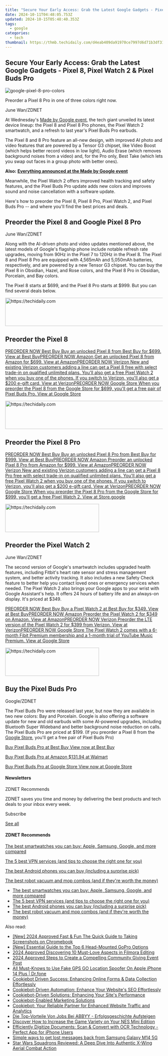 ```yaml
---
title: "Secure Your Early Access: Grab the Latest Google Gadgets - Pixel 8, Pixel Watch 2 & Pixel Buds Pro"
date: 2024-10-11T04:48:05.753Z
updated: 2024-10-15T05:48:40.353Z
tags:
  - google
categories:
  - tech
thumbnail: https://thmb.techidaily.com/d4eab409da91970ce7997d6d71b3df31e4667cec8c525b5adaf36446317042da.jpg
---
```


## Secure Your Early Access: Grab the Latest Google Gadgets - Pixel 8, Pixel Watch 2 & Pixel Buds Pro

![google-pixel-8-pro-colors](https://www.zdnet.com/a/img/resize/5b896bf84f0cbe99a9d0c7d1dae39accc1fec0bc/2023/10/02/9f7be478-fed7-4d18-88c0-23e057f73ce8/google-pixel-8-pro-colors.jpg?auto=webp&width=1280)

Preorder a Pixel 8 Pro in one of three colors right now.

June Wan/ZDNET

At Wednesday's [Made by Google event](https://www.zdnet.com/article/made-by-google-event-everything-we-expect-pixel-8-pro-watch-2/), the tech giant unveiled its latest device lineup: the Pixel 8 and Pixel 8 Pro phones, the Pixel Watch 2 smartwatch, and a refresh to last year's Pixel Buds Pro earbuds.

The Pixel 8 and 8 Pro feature an all-new design, with improved AI photo and video features that are powered by a Tensor G3 chipset, like Video Boost (which helps better record videos in low light), Audio Erase (which removes background noises from a video) and, for the Pro only, Best Take (which lets you swap out faces in a group photo with better ones). 

**Also:** [**Everything announced at the Made by Google event**](https://www.zdnet.com/article/made-by-google-event-everything-we-expect-pixel-8-pro-watch-2/)

Meanwhile, the Pixel Watch 2 offers improved health tracking and safety features, and the Pixel Buds Pro update adds new colors and improves sound and noise cancellation with a software update. 

Here's how to preorder the Pixel 8, Pixel 8 Pro, Pixel Watch 2, and Pixel Buds Pro -- and where you'll find the best prices and deals.

## Preorder the Pixel 8 and Google Pixel 8 Pro

June Wan/ZDNET

Along with the AI-driven photo and video updates mentioned above, the latest models of Google's flagship phone include notable refresh rate upgrades, moving from 90Hz in the Pixel 7 to 120Hz in the Pixel 8\. The Pixel 8 and Pixel 8 Pro are equipped with 4,565mAh and 5,050mAh batteries, respectively, and are powered by a new Tensor G3 chipset. You can buy the Pixel 8 in Obsidian, Hazel, and Rose colors, and the Pixel 8 Pro in Obsidian, Porcelain, and Bay colors. 

The Pixel 8 starts at $699, and the Pixel 8 Pro starts at $999\. But you can find several deals below.

<!-- affiliate ads begin -->
<a href="https://laganoo.pxf.io/c/5597632/1657399/16446" target="_top" id="1657399">
  <img src="//a.impactradius-go.com/display-ad/16446-1657399" border="0" alt="https://techidaily.com" width="728" height="90"/>
</a>
<img height="0" width="0" src="https://laganoo.pxf.io/i/5597632/1657399/16446" style="position:absolute;visibility:hidden;" border="0" />
<!-- affiliate ads end -->

## Preorder the Pixel 8

[PREORDER NOW Best Buy Buy an unlocked Pixel 8 from Best Buy for $699. View at Best Buy](https://shop-links.co/link/?url=https%3A%2F%2Fwww.bestbuy.com%2Fsite%2Fgoogle-pixel-8-128gb-unlocked-obsidian%2F6559236.p%3FskuId%3D6559236&publisher_slug=itechdaily19598&exclusive=1)[PREORDER NOW Amazon Get an unlocked Pixel 8 from Amazon for $699. View at Amazon](https://buy.geni.us/Proxy.ashx?TSID=368250&GR%5FURL=https%3A%2F%2Fwww.amazon.com%2FGoogle-Pixel-Unlocked-Smartphone-Advanced%2Fdp%2FB0CGTD5KVT%2F%3Ftag%3Dzd-buy-button-20%26ascsubtag%3D%5F%5FCOM%5FCLICK%5FID%5F%5F%7Cd554bd2f-35ce-40f1-b693-6cc9a978bbbd%7Cdtp&dtb=1)[PREORDER NOW Verizon New and existing Verizon customers adding a line can get a Pixel 8 free with select trade-in on qualified unlimited plans. You'll also get a free Pixel Watch 2 when you buy one of the phones. If you switch to Verizon, you'll also get a $200 e-gift card. View at Verizon](https://www.dpbolvw.net/click-9041660-15626611-1696425695000?sid=zd-%5F%5FCOM%5FCLICK%5FID%5F%5F-dtp)[PREORDER NOW Google Store When you preorder the Pixel 8 from the Google Store for $699, you'll get a free pair of Pixel Buds Pro. View at Google Store](https://www.kqzyfj.com/click-9041660-15632186?sid=zd-%5F%5FCOM%5FCLICK%5FID%5F%5F-dtp)

<!-- affiliate ads begin -->
<a href="https://unicoeye.pxf.io/c/5597632/2134248/18498" target="_top" id="2134248">
  <img src="//a.impactradius-go.com/display-ad/18498-2134248" border="0" alt="https://techidaily.com" width="728" height="90"/>
</a>
<img height="0" width="0" src="https://unicoeye.pxf.io/i/5597632/2134248/18498" style="position:absolute;visibility:hidden;" border="0" />
<!-- affiliate ads end -->

## Preorder the Pixel 8 Pro

[PREORDER NOW Best Buy Buy an unlocked Pixel 8 Pro from Best Buy for $999. View at Best Buy](https://shop-links.co/link/?url=https%3A%2F%2Fwww.bestbuy.com%2Fsite%2Fgoogle-pixel-8-pro-128gb-unlocked-obsidian%2F6559251.p%3FskuId%3D6559251&publisher_slug=itechdaily19598&exclusive=1)[PREORDER NOW Amazon Preorder an unlocked Pixel 8 Pro from Amazon for $999. View at Amazon](https://buy.geni.us/Proxy.ashx?TSID=368250&GR%5FURL=https%3A%2F%2Fwww.amazon.com%2FGoogle-Pixel-Pro-Smartphone-Telephoto%2Fdp%2FB0CGT9MH6F%3Ftag%3Dzd-buy-button-20%26ascsubtag%3D%5F%5FCOM%5FCLICK%5FID%5F%5F%7Cd554bd2f-35ce-40f1-b693-6cc9a978bbbd%7Cdtp&dtb=1)[PREORDER NOW Verizon New and existing Verizon customers adding a line can get a Pixel 8 Pro free with select trade-in on qualified unlimited plans. You'll also get a free Pixel Watch 2 when you buy one of the phones. If you switch to Verizon, you'll also get a $200 e-gift card. View at Verizon](https://www.anrdoezrs.net/links/9041660/type/dlg/sid/zd-%5F%5FCOM%5FCLICK%5FID%5F%5F-dtp/https://www.verizon.com/smartphones/google-pixel-8-pro/)[PREORDER NOW Google Store When you preorder the Pixel 8 Pro from the Google Store for $999, you'll get a free Pixel Watch 2. View at Store.google](https://www.anrdoezrs.net/links/9041660/type/dlg/sid/zd-%5F%5FCOM%5FCLICK%5FID%5F%5F-dtp/https://store.google.com/gb/product/pixel%5F8%5Fpro)

<!-- affiliate ads begin -->
<a href="https://aligracehair.sjv.io/c/5597632/1948891/19272" target="_top" id="1948891">
  <img src="//a.impactradius-go.com/display-ad/19272-1948891" border="0" alt="https://techidaily.com" width="300" height="90"/>
</a>
<img height="0" width="0" src="https://aligracehair.sjv.io/i/5597632/1948891/19272" style="position:absolute;visibility:hidden;" border="0" />
<!-- affiliate ads end -->

## Preorder the Pixel Watch 2

June Wan/ZDNET

The second version of Google's smartwatch includes upgraded health features, including Fitbit's heart rate sensor and stress management system, and better activity tracking. It also includes a new Safety Check feature to better help you contact loved ones or emergency services when needed. The Pixel Watch 2 also brings your Google apps to your wrist with Google Assistant's help. It offers 24 hours of battery life and an always-on display. It's priced at $349.

[PREORDER NOW Best Buy Buy a Pixel Watch 2 at Best Buy for $349. View at Best Buy](https://shop-links.co/link/?url=https%3A%2F%2Fwww.bestbuy.com%2Fsite%2Fgoogle-pixel-watch-2-matte-black-smartwatch-with-obsidian-active-band-wi-fi-obsidian%2F6559637.p%3FskuId%3D6559637&publisher_slug=itechdaily19598&exclusive=1)[PREORDER NOW Amazon Preorder the Pixel Watch 2 for $349 on Amazon. View at Amazon](https://buy.geni.us/Proxy.ashx?TSID=368250&GR%5FURL=https%3A%2F%2Fwww.amazon.com%2FGoogle-Pixel-Watch-Best-Fitbit%2Fdp%2FB0CCQ7DNQL%3Ftag%3Dzd-buy-button-20%26ascsubtag%3D%5F%5FCOM%5FCLICK%5FID%5F%5F%7Cd554bd2f-35ce-40f1-b693-6cc9a978bbbd%7Cdtp&dtb=1)[PREORDER NOW Verizon Preorder the LTE version of the Pixel Watch 2 for $399 from Verizon. View at Verizon](https://www.anrdoezrs.net/links/9041660/type/dlg/sid/zd-%5F%5FCOM%5FCLICK%5FID%5F%5F-dtp/https://www.verizon.com/)[PREORDER NOW Google Store The Pixel Watch 2 comes with a 6-month Fibit Premium membership and a 1-month trial of YouTube Music Premium. View at Google Store](https://www.anrdoezrs.net/links/9041660/type/dlg/sid/zd-%5F%5FCOM%5FCLICK%5FID%5F%5F-dtp/https://store.google.com/us/config/pixel%5Fwatch%5F2)

<!-- affiliate ads begin -->
<a href="https://aligracehair.sjv.io/c/5597632/1959707/19272" target="_top" id="1959707">
  <img src="//a.impactradius-go.com/display-ad/19272-1959707" border="0" alt="https://techidaily.com" width="300" height="90"/>
</a>
<img height="0" width="0" src="https://aligracehair.sjv.io/i/5597632/1959707/19272" style="position:absolute;visibility:hidden;" border="0" />
<!-- affiliate ads end -->

## Buy the Pixel Buds Pro

Google/ZDNET

The Pixel Buds Pro were released last year, but now they are available in two new colors: Bay and Porcelain. Google is also offering a software update for new and old earbuds with some AI-powered upgrades, including Bluetooth Super Wideband and better background noise reduction on calls. The Pixel Buds Pro are priced at $199\. (If you preorder a Pixel 8 from the [Google Store](https://store.google.com/config/pixel%5Fbuds%5Fpro?hl=en-US&selections=eyJwcm9kdWN0RmFtaWx5IjoiY0dsNFpXeGZZblZrYzE5d2NtOD0ifQ%3D%3D), you'll get a free pair of Pixel Buds Pro)

[Buy Pixel Buds Pro at Best Buy View now at Best Buy](https://shop-links.co/link/?url=https%3A%2F%2Fwww.bestbuy.com%2Fsite%2Fgoogle-pixel-buds-pro-true-wireless-noise-cancelling-earbuds-charcoal%2F6512114.p%3FskuId%3D6512114&publisher_slug=itechdaily19598&exclusive=1)

[Buy Pixel Buds Pro at Amazon $131.94 at Walmart](https://goto.walmart.com/c/5597632/568844/9383?veh=aff&sourceid=imp_000011112222333344&u=https%3A%2F%2Fwww.walmart.com%2Fip%2F631198878&subId1=zd-__COM_CLICK_ID__-dtp)

[Buy Pixel Buds Pro at Google Store View now at Google Store](https://www.anrdoezrs.net/links/9041660/type/dlg/sid/zd-%5F%5FCOM%5FCLICK%5FID%5F%5F-dtp/https://store.google.com/config/pixel%5Fbuds%5Fpro?hl=en-US&selections=eyJwcm9kdWN0RmFtaWx5IjoiY0dsNFpXeGZZblZrYzE5d2NtOD0ifQ%3D%3D)

#### Newsletters

ZDNET Recommends

ZDNET saves you time and money by delivering the best products and tech deals to your inbox every week.

 Subscribe

[See all](https://www.zdnet.com/newsletters/)

#### **ZDNET** Recommends

[The best smartwatches you can buy: Apple, Samsung, Google, and more compared](https://www.zdnet.com/article/best-smartwatch/ "The best smartwatches you can buy: Apple, Samsung, Google, and more compared")

[The 5 best VPN services (and tips to choose the right one for you)](https://www.zdnet.com/article/best-vpn/ "The 5 best VPN services (and tips to choose the right one for you)")

[The best Android phones you can buy (including a surprise pick)](https://www.zdnet.com/article/best-android-phone/ "The best Android phones you can buy (including a surprise pick)")

[The best robot vacuum and mop combos (and if they're worth the money)](https://www.zdnet.com/article/best-robot-vacuum-mop/ "The best robot vacuum and mop combos (and if they're worth the money)")

* [The best smartwatches you can buy: Apple, Samsung, Google, and more compared](https://www.zdnet.com/article/best-smartwatch/ "The best smartwatches you can buy: Apple, Samsung, Google, and more compared")
* [The 5 best VPN services (and tips to choose the right one for you)](https://www.zdnet.com/article/best-vpn/ "The 5 best VPN services (and tips to choose the right one for you)")
* [The best Android phones you can buy (including a surprise pick)](https://www.zdnet.com/article/best-android-phone/ "The best Android phones you can buy (including a surprise pick)")
* [The best robot vacuum and mop combos (and if they're worth the money)](https://www.zdnet.com/article/best-robot-vacuum-mop/ "The best robot vacuum and mop combos (and if they're worth the money)")

<ins class="adsbygoogle"
     style="display:block"
     data-ad-format="autorelaxed"
     data-ad-client="ca-pub-7571918770474297"
     data-ad-slot="1223367746"></ins>

<ins class="adsbygoogle"
     style="display:block"
     data-ad-client="ca-pub-7571918770474297"
     data-ad-slot="8358498916"
     data-ad-format="auto"
     data-full-width-responsive="true"></ins>

<span class="atpl-alsoreadstyle">Also read:</span>
<div><ul>
<li><a href="https://video-screen-grab.techidaily.com/new-2024-approved-fast-and-fun-the-quick-guide-to-taking-screenshots-on-chromebook/"><u>[New] 2024 Approved Fast & Fun The Quick Guide to Taking Screenshots on Chromebook</u></a></li>
<li><a href="https://fox-access.techidaily.com/new-essential-guide-to-the-top-6-head-mounted-gopro-options/"><u>[New] Essential Guide to the Top 6 Head-Mounted GoPro Options</u></a></li>
<li><a href="https://fox-boxes.techidaily.com/2024-approved-discovering-10-must-love-aspects-in-filmora-editing/"><u>2024 Approved Discovering 10 Must-Love Aspects in Filmora Editing</u></a></li>
<li><a href="https://extra-approaches.techidaily.com/2024-approved-steps-to-create-a-compelling-community-giving-event-post/"><u>2024 Approved Steps to Create a Compelling Community Giving Event Post</u></a></li>
<li><a href="https://location-fake.techidaily.com/all-must-knows-to-use-fake-gps-go-location-spoofer-on-apple-iphone-14-plus-drfone-by-drfone-virtual-ios/"><u>All Must-Knows to Use Fake GPS GO Location Spoofer On Apple iPhone 14 Plus | Dr.fone</u></a></li>
<li><a href="https://some-tips.techidaily.com/cookiebot-driven-success-enhancing-online-forms-and-data-collection-effortlessly/"><u>Cookiebot Driven Success: Enhancing Online Forms & Data Collection Effortlessly</u></a></li>
<li><a href="https://some-tips.techidaily.com/cookiebot-driven-automation-enhance-your-websites-seo-effortlessly/"><u>Cookiebot-Driven Automation: Enhance Your Website's SEO Effortlessly</u></a></li>
<li><a href="https://some-tips.techidaily.com/cookiebot-driven-solutions-enhancing-your-sites-performance/"><u>Cookiebot-Driven Solutions: Enhancing Your Site's Performance</u></a></li>
<li><a href="https://some-tips.techidaily.com/cookiebot-enabled-marketing-solutions/"><u>Cookiebot-Enabled Marketing Solutions</u></a></li>
<li><a href="https://some-tips.techidaily.com/cookiebot-your-reliable-partner-for-enhanced-website-traffic-and-analytics/"><u>Cookiebot: Your Reliable Partner for Enhanced Website Traffic and Analytics</u></a></li>
<li><a href="https://some-tips.techidaily.com/die-top-vorteile-von-jobs-bei-abbyy-erfolgsgeschichte-aufsteigen/"><u>Die Top-Vorteile Von Jobs Bei ABBYY - Erfolgsgeschichte Aufsteigen</u></a></li>
<li><a href="https://buynow-tips.techidaily.com/discover-how-to-increase-the-game-variety-on-your-nes-mini-edition/"><u>Discover How to Increase the Game Variety on Your NES Mini Edition</u></a></li>
<li><a href="https://some-tips.techidaily.com/efficiently-digitize-documents-scan-and-convert-with-ocr-technology-perfect-app-for-iphone-users/"><u>Efficiently Digitize Documents: Scan & Convert with OCR Technology - Perfect App for iPhone Users</u></a></li>
<li><a href="https://techidaily.com/simple-ways-to-get-lost-messages-back-from-samsung-galaxy-m14-5g-by-fonelab-android-recover-messages/"><u>Simple ways to get lost messages back from Samsung Galaxy M14 5G</u></a></li>
<li><a href="https://buynow-info.techidaily.com/star-wars-squadrons-reviewed-a-deep-dive-into-authentic-x-wing-aerial-combat-action/"><u>Star Wars Squadrons Reviewed: A Deep Dive Into Authentic X-Wing Aerial Combat Action</u></a></li>
</ul></div>

